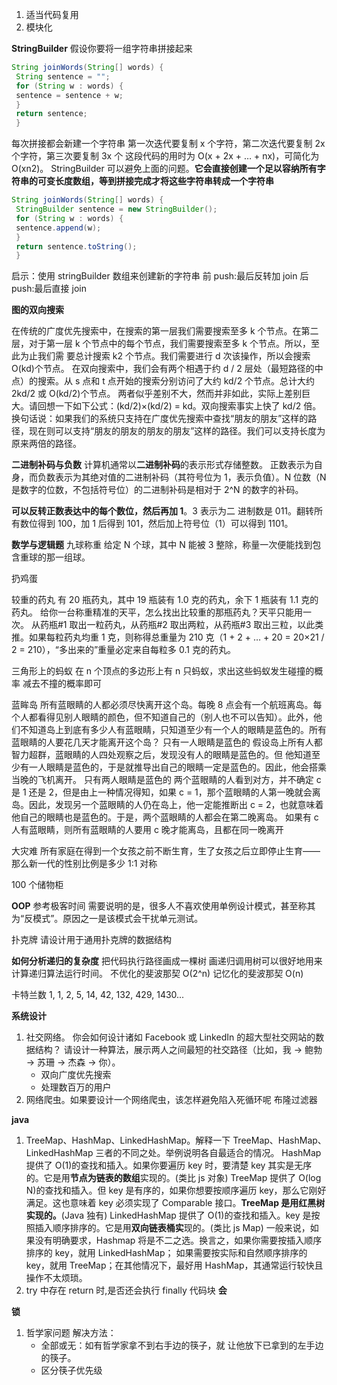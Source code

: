 1. 适当代码复用
2. 模块化

**StringBuilder**
假设你要将一组字符串拼接起来

```JAVA
String joinWords(String[] words) {
 String sentence = "";
 for (String w : words) {
 sentence = sentence + w;
 }
 return sentence;
 }
```

每次拼接都会新建一个字符串
第一次迭代要复制 x 个字符，第二次迭代要复制 2x 个字符，第三次要复制 3x 个
这段代码的用时为 O(x + 2x + … + nx)，可简化为 O(xn2)。
StringBuilder 可以避免上面的问题。**它会直接创建一个足以容纳所有字符串的可变长度数组，等到拼接完成才将这些字符串转成一个字符串**

```JAVA
String joinWords(String[] words) {
 StringBuilder sentence = new StringBuilder();
 for (String w : words) {
 sentence.append(w);
 }
 return sentence.toString();
 }
```

启示：使用 stringBuilder 数组来创建新的字符串
前 push:最后反转加 join
后 push:最后直接 join

**图的双向搜索**

在传统的广度优先搜索中，在搜索的第一层我们需要搜索至多 k 个节点。在第二层，对于第一层 k 个节点中的每个节点，我们需要搜索至多 k 个节点。所以，至此为止我们需
要总计搜索 k2 个节点。我们需要进行 d 次该操作，所以会搜索 O(kd)个节点。
在双向搜索中，我们会有两个相遇于约 d / 2 层处（最短路径的中点）的搜索。从 s 点和 t 点开始的搜索分别访问了大约 kd/2 个节点。总计大约 2kd/2 或 O(kd/2)个节点。
两者似乎差别不大，然而并非如此，实际上差别巨大。请回想一下如下公式：(kd/2)×(kd/2) =
kd。双向搜索事实上快了 kd/2 倍。
换句话说：如果我们的系统只支持在广度优先搜索中查找“朋友的朋友”这样的路径，现在则可以支持“朋友的朋友的朋友的朋友”这样的路径。我们可以支持长度为原来两倍的路径。

**二进制补码与负数**
计算机通常以**二进制补码**的表示形式存储整数。 正数表示为自身，而负数表示为其绝对值的二进制补码（其符号位为 1，表示负值）。N 位数（N 是数字的位数，不包括符号位）的二进制补码是相对于 2^N 的数字的补码。

**可以反转正数表达中的每个数位，然后再加 1**。3 表示为二
进制数是 011。翻转所有数位得到 100，加 1 后得到 101，然后加上符号位（1）可以得到 1101。

**数学与逻辑题**
九球称重
给定 N 个球，其中 N 能被 3 整除，称量一次便能找到包含重球的那一组球。

扔鸡蛋

较重的药丸
有 20 瓶药丸，其中 19 瓶装有 1.0 克的药丸，余下 1 瓶装有 1.1 克的药丸。
给你一台称重精准的天平，怎么找出比较重的那瓶药丸？天平只能用一次。
从药瓶#1 取出一粒药丸，从药瓶#2 取出两粒，从药瓶#3 取出三粒，以此类推。如果每粒药丸均重 1 克，则称得总重量为 210 克（1 + 2 + … + 20 = 20×21 / 2 = 210），“多出来的”重量必定来自每粒多 0.1 克的药丸。

三角形上的蚂蚁
在 n 个顶点的多边形上有 n 只蚂蚁，求出这些蚂蚁发生碰撞的概率
减去不撞的概率即可

蓝眸岛
所有蓝眼睛的人都必须尽快离开这个岛。每晚 8 点会有一个航班离岛。每个人都看得见别人眼睛的颜色，但不知道自己的（别人也不可以告知）。此外，他们不知道岛上到底有多少人有蓝眼睛，只知道至少有一个人的眼睛是蓝色的。所有蓝眼睛的人要花几天才能离开这个岛？
只有一人眼睛是蓝色的
假设岛上所有人都智力超群，蓝眼睛的人四处观察之后，发现没有人的眼睛是蓝色的。但
他知道至少有一人眼睛是蓝色的，于是就推导出自己的眼睛一定是蓝色的。因此，他会搭乘当晚的飞机离开。
只有两人眼睛是蓝色的
两个蓝眼睛的人看到对方，并不确定 c 是 1 还是 2，但是由上一种情况得知，如果 c = 1，那个蓝眼睛的人第一晚就会离岛。因此，发现另一个蓝眼睛的人仍在岛上，他一定能推断出 c = 2，也就意味着他自己的眼睛也是蓝色的。于是，两个蓝眼睛的人都会在第二晚离岛。
如果有 c 人有蓝眼睛，则所有蓝眼睛的人要用 c 晚才能离岛，且都在同一晚离开

大灾难
所有家庭在得到一个女孩之前不断生育，生了女孩之后立即停止生育——那么新一代的性别比例是多少
1:1 对称

100 个储物柜

**OOP**
参考极客时间
需要说明的是，很多人不喜欢使用单例设计模式，甚至称其为“反模式”。原因之一是该模式会干扰单元测试。

扑克牌
请设计用于通用扑克牌的数据结构

**如何分析递归的复杂度**
把代码执行路径画成一棵树
画递归调用树可以很好地用来计算递归算法运行时间。
不优化的斐波那契 O(2^n)
记忆化的斐波那契 O(n)

卡特兰数
1, 1, 2, 5, 14, 42, 132, 429, 1430...

**系统设计**

1. 社交网络。
   你会如何设计诸如 Facebook 或 LinkedIn 的超大型社交网站的数据结构？
   请设计一种算法，展示两人之间最短的社交路径（比如，我 → 鲍勃 → 苏珊 → 杰森 → 你）。
   - 双向广度优先搜索
   - 处理数百万的用户
2. 网络爬虫。如果要设计一个网络爬虫，该怎样避免陷入死循环呢
   布隆过滤器

**java**

1. TreeMap、HashMap、LinkedHashMap。解释一下 TreeMap、HashMap、LinkedHashMap 三者的不同之处。举例说明各自最适合的情况。
   HashMap 提供了 O(1)的查找和插入。如果你要遍历 key 时，要清楚 key 其实是无序的。它是用**节点为链表的数组**实现的。(类比 js 对象)
   TreeMap 提供了 O(log N)的查找和插入。但 key 是有序的，如果你想要按顺序遍历 key，那么它刚好满足。这也意味着 key 必须实现了 Comparable 接口。**TreeMap 是用红黑树实现的。**(Java 独有)
   LinkedHashMap 提供了 O(1)的查找和插入。key 是按照插入顺序排序的。它是用**双向链表桶实**现的。(类比 js Map)
   一般来说，如果没有明确要求，Hashmap 将是不二之选。换言之，如果你需要按插入顺序排序的 key，就用 LinkedHashMap； 如果需要按实际和自然顺序排序的 key，就用 TreeMap；在其他情况下，最好用 HashMap，其通常运行较快且操作不太烦琐。
2. try 中存在 return 时,是否还会执行 finally 代码块
   **会**

**锁**

1. 哲学家问题
   解决方法：
   - 全部或无：如有哲学家拿不到右手边的筷子，就
     让他放下已拿到的左手边的筷子。
   - 区分筷子优先级
